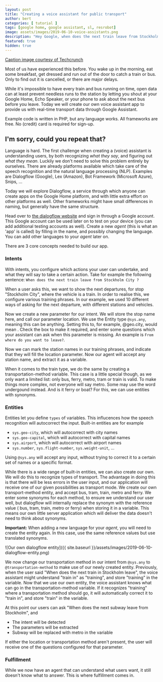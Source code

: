 ```yaml
---
layout: post
title: "Creating a voice assistant for public transport"
author: bert
categories: [ tutorial ]
tags: [google home, google assistant, sl, resrobot]
image: assets/images/2019-06-10-voice-assistants.png
description: "Hey Google, when does the next train leave from Stockholm? Building your own Google Assistant app with dialogflow"
featured: true
hidden: true
---
```

[Caption image courtesy of Techcrunch](https://techcrunch.com/2017/11/22/snips-lets-you-build-your-own-voice-assistant-to-embed-into-your-devices/)

Most of us have experienced this before.
You wake up in the morning, eat some breakfast, get dressed and run out of the door to catch a train or bus. 
Only to find out it is cancelled, or there are major delays.

While it's impossible to have every train and bus running on time, open data can at least prevent needless runs to the station 
by letting you shout at your Google Home, Echo Speaker, or your phone to ask about the next bus before you leave. 
Today we will create our own voice assistant app to provide us with real-time transport data through Google Assistant.

Example code is written in PHP, but any language works. All frameworks are free. No (credit) card is required for sign-up.

## I'm sorry, could you repeat that?
Language is hard. The first challenge when creating a (voice) assistant is understanding users, by both recognizing 
*what they say*, and figuring out *what they mean*. Luckily we don't need to solve this problem entirely by ourselves. 
There are already platforms available which take care of the speech recognition and the natural language processing (NLP).
Examples are Dialogflow (Google), Lex (Amazon), Bot Framework (Microsoft Azure), Snips, ...

Today we will explore Dialogflow, a service through which anyone can create apps on the Google Home platform, and with little extra effort on other platforms as well.
Other frameworks might have small differences in naming, but generally have the same structure. 

Head over to [the dialogflow website](https://dialogflow.com/) and sign in through a Google account. This Google account 
can be used later on to test on your device (you can add additional testing accounts as well).
Create a new _agent_ (this is what an 'app' is called) by filling in the name, and possibly changing the language. You 
can add other languages to your _agent_ later on.

There are 3 core concepts needed to build our app.

### Intents
With intents, you configure which actions your user can undertake, and what they will say to take a certain action. 
Take for example the following sentence: `When does the next train leave from Stockholm City ?`
    
When a user asks this, we want to show the next departures, for stop "Stockholm City", where the vehicle is a train. 
In order to realise this, we configure various training phrases. In our example, we used 10 different ways of asking for 
the next departure, with different stations and vehicles.

Now we create a new parameter for our intent. We will store the stop name here, and call our parameter location.
We use the Entity type `@sys.any`, meaning this can be anything. Setting this to, for example, @geo.city, would mean . Check the box to make it required, and enter some 
questions which your assistant can ask when this parameter is missing. An example is `From where do you want to leave?`.

Now we can mark the station names in our training phrases, and indicate that they will fill the location parameter. 
Now our agent will accept any station name, and extract it as a variable.    

When it comes to the train type, we do the same by creating a transportation-method variable. 
This case is a little special though, as we only want a limited list: only bus, ferry, metro, tram or train is valid. 
To make things more complex, not everyone will say metro. Some may use the word undergound instead. And is it ferry or boat? 
For this, we can use entities with synonyms. 


### Entities

Entities let you define `types` of variables. This influcences how the speech recognition will autocorrect the input.
 Built-in entities are for example 
 - `sys.geo-city`, which will autocorrect with city names
 - `sys.geo-capital`, which will autocorrect with capital names
 - `sys.airport`, which will autocorrect with airport names
 - `sys.number`, `sys.flight-number`, `sys.weight-unit`, ...  
 
Using `@sys.any` will accept any input, without trying to correct it to a certain set of names or a specific format.

While there is a wide range of built-in entities, we can also create our own. We will do this to recognize types of transport. 
The advantage in doing this is that there will be less errors in the user input, and our application will receive one of our 
given possibilities as transport mode. We create our own transport-method entity, and accept bus, tram, train, metro and ferry. 
We enter some synonyms for each method, to ensure we understand our user well, but dialogflow will internally replace the synonym with the 
reference value ( bus, tram, train, metro or ferry) when storing it in a variable. This means our own little server application which will
deliver the data doesn't need to think about synonyms.

**Important:** When adding a new language for your _agent_, you will need to create the entity again. In this case, use the same reference values
but use translated synonyms.

![Our own dialogflow entity]({{ site.baseurl }}/assets/images/2019-06-10-dialogflow-entity.png)
 
We now change our transportation method in our intent from `@sys.any` to `@transportation-method` to make use of our newly created entity.
Previously, when the user said "When does the next train in Stockholm leave", the voice assistant might understand "train in" as "training", and store "training" in the variable.
Now that we use our own entity, the voice assistant knows what can go in the transportation-method variable. If it recognizes "training" where a transportation method should go,
it will automatically correct it to "train in", and store "train" in the variable.

At this point our users can ask "When does the next subway leave from Stockholm", and 
- The intent will be detected
- The parameters will be extracted
- Subway will be replaced with metro in the variable

If either the location or transportation method aren't present, the user will receive one of the questions configured for that parameter.

### Fulfillment

While we now have an agent that can understand what users want, it still doesn't know what to answer. This is where fulfillment comes in.

